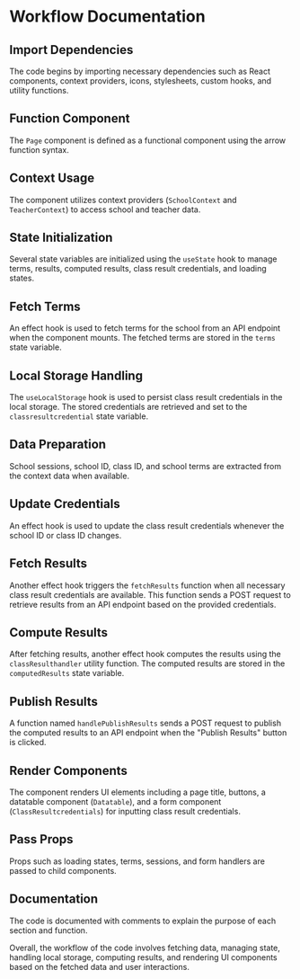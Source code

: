 # Workflow Documentation

## Import Dependencies
The code begins by importing necessary dependencies such as React components, context providers, icons, stylesheets, custom hooks, and utility functions.

## Function Component
The `Page` component is defined as a functional component using the arrow function syntax.

## Context Usage
The component utilizes context providers (`SchoolContext` and `TeacherContext`) to access school and teacher data.

## State Initialization
Several state variables are initialized using the `useState` hook to manage terms, results, computed results, class result credentials, and loading states.

## Fetch Terms
An effect hook is used to fetch terms for the school from an API endpoint when the component mounts. The fetched terms are stored in the `terms` state variable.

## Local Storage Handling
The `useLocalStorage` hook is used to persist class result credentials in the local storage. The stored credentials are retrieved and set to the `classresultcredential` state variable.

## Data Preparation
School sessions, school ID, class ID, and school terms are extracted from the context data when available.

## Update Credentials
An effect hook is used to update the class result credentials whenever the school ID or class ID changes.

## Fetch Results
Another effect hook triggers the `fetchResults` function when all necessary class result credentials are available. This function sends a POST request to retrieve results from an API endpoint based on the provided credentials.

## Compute Results
After fetching results, another effect hook computes the results using the `classResulthandler` utility function. The computed results are stored in the `computedResults` state variable.

## Publish Results
A function named `handlePublishResults` sends a POST request to publish the computed results to an API endpoint when the "Publish Results" button is clicked.

## Render Components
The component renders UI elements including a page title, buttons, a datatable component (`Datatable`), and a form component (`ClassResultcredentials`) for inputting class result credentials.

## Pass Props
Props such as loading states, terms, sessions, and form handlers are passed to child components.

## Documentation
The code is documented with comments to explain the purpose of each section and function.

Overall, the workflow of the code involves fetching data, managing state, handling local storage, computing results, and rendering UI components based on the fetched data and user interactions.



